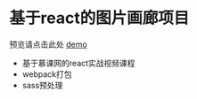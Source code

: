 基于react的图片画廊项目
======================
预览请点击此处 [demo](https://cathyfel.github.io/gallery-react/)
* 基于慕课网的react实战视频课程
* webpack打包
* sass预处理
